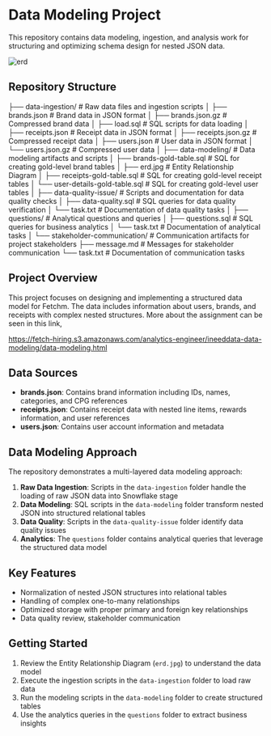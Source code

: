 # Data Modeling Project

This repository contains data modeling, ingestion, and analysis work for structuring and optimizing schema design for nested JSON data.


![erd](https://github.com/user-attachments/assets/38cd8179-9135-48ce-94f1-eda115621c61)


## Repository Structure


├── data-ingestion/              # Raw data files and ingestion scripts
│   ├── brands.json              # Brand data in JSON format
│   ├── brands.json.gz           # Compressed brand data
│   ├── load.sql                 # SQL scripts for data loading
│   ├── receipts.json            # Receipt data in JSON format
│   ├── receipts.json.gz         # Compressed receipt data
│   ├── users.json               # User data in JSON format
│   └── users.json.gz            # Compressed user data
│
├── data-modeling/               # Data modeling artifacts and scripts
│   ├── brands-gold-table.sql    # SQL for creating gold-level brand tables
│   ├── erd.jpg                  # Entity Relationship Diagram
│   ├── receipts-gold-table.sql  # SQL for creating gold-level receipt tables
│   └── user-details-gold-table.sql # SQL for creating gold-level user tables
│
├── data-quality-issue/          # Scripts and documentation for data quality checks
│   ├── data-quality.sql         # SQL queries for data quality verification
│   └── task.txt                 # Documentation of data quality tasks
│
├── questions/                   # Analytical questions and queries
│   ├── questions.sql            # SQL queries for business analytics
│   └── task.txt                 # Documentation of analytical tasks
│
└── stakeholder-communication/   # Communication artifacts for project stakeholders
├── message.md               # Messages for stakeholder communication
└── task.txt                 # Documentation of communication tasks





## Project Overview

This project focuses on designing and implementing a structured data model for Fetchm. The data includes information about users, brands, and receipts with complex nested structures. More about the assignment can be seen in this link, 

https://fetch-hiring.s3.amazonaws.com/analytics-engineer/ineeddata-data-modeling/data-modeling.html

## Data Sources

- **brands.json**: Contains brand information including IDs, names, categories, and CPG references
- **receipts.json**: Contains receipt data with nested line items, rewards information, and user references
- **users.json**: Contains user account information and metadata

## Data Modeling Approach

The repository demonstrates a multi-layered data modeling approach:

1. **Raw Data Ingestion**: Scripts in the `data-ingestion` folder handle the loading of raw JSON data into Snowflake stage
2. **Data Modeling**: SQL scripts in the `data-modeling` folder transform nested JSON into structured relational tables
3. **Data Quality**: Scripts in the `data-quality-issue` folder identify data quality issues
4. **Analytics**: The `questions` folder contains analytical queries that leverage the structured data model

## Key Features

- Normalization of nested JSON structures into relational tables
- Handling of complex one-to-many relationships
- Optimized storage with proper primary and foreign key relationships
- Data quality review, stakeholder communication 

## Getting Started

1. Review the Entity Relationship Diagram (`erd.jpg`) to understand the data model
2. Execute the ingestion scripts in the `data-ingestion` folder to load raw data
3. Run the modeling scripts in the `data-modeling` folder to create structured tables
4. Use the analytics queries in the `questions` folder to extract business insights
